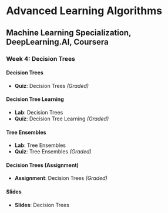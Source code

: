 # Advanced Learning Algorithms

## Machine Learning Specialization, DeepLearning.AI, Coursera

### Week 4: Decision Trees

#### Decision Trees

- **Quiz**: Decision Trees *(Graded)*

#### Decision Tree Learning

- **Lab**: Decision Trees
- **Quiz**: Decision Tree Learning *(Graded)*

#### Tree Ensembles

- **Lab**: Tree Ensembles
- **Quiz**: Tree Ensembles *(Graded)*

#### Decision Trees (Assignment)

- **Assignment**: Decision Trees *(Graded)*

#### Slides

- **Slides**: Decision Trees
